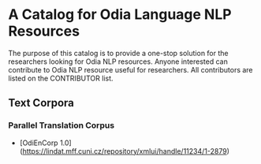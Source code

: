 # A Catalog for Odia Language NLP Resources
The purpose of this catalog is to provide a one-stop solution for the researchers looking for Odia NLP resources. Anyone interested can contribute to Odia NLP resource useful for researchers. All contributors are listed on the CONTRIBUTOR list.  

## Text Corpora

### Parallel Translation Corpus
* [OdiEnCorp 1.0] (https://lindat.mff.cuni.cz/repository/xmlui/handle/11234/1-2879)
